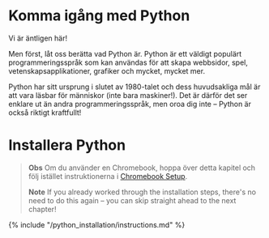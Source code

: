 # Komma igång med Python

Vi är äntligen här!

Men först, låt oss berätta vad Python är. Python är ett väldigt populärt programmeringsspråk som kan användas för att skapa webbsidor, spel, vetenskapsapplikationer, grafiker och mycket, mycket mer.

Python har sitt ursprung i slutet av 1980-talet och dess huvudsakliga mål är att vara läsbar för människor (inte bara maskiner!). Det är därför det ser enklare ut än andra programmeringsspråk, men oroa dig inte – Python är också riktigt kraftfullt!

# Installera Python

> **Obs** Om du använder en Chromebook, hoppa över detta kapitel och följ istället instruktionerna i [Chromebook Setup](../chromebook_setup/README.md).
> 
> **Note** If you already worked through the installation steps, there's no need to do this again – you can skip straight ahead to the next chapter!

{% include "/python_installation/instructions.md" %}